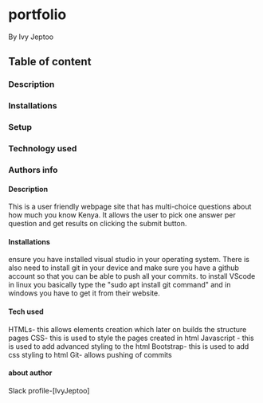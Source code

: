 # portfolio
By Ivy Jeptoo

## Table of content
### Description
### Installations
### Setup
### Technology used
### Authors info

#### Description
This is a user friendly webpage site that has multi-choice questions about how much you know Kenya. It allows the  user to pick one answer per question and get results on clicking the submit button.

#### Installations
ensure you have installed visual studio in your operating system. There is also need to install git in your device and make sure you have a github account so that you can be able to push all your commits. to install VScode in linux you basically type the "sudo apt install git command" and in windows you have to get it from their website.

#### Tech used
HTMLs- this allows elements creation which later on builds the structure pages
CSS- this is used to style the pages created in html
Javascript - this is used to add advanced styling to the html
Bootstrap- this is used to add css styling to html
Git- allows pushing of commits


#### about author
Slack profile-[IvyJeptoo]